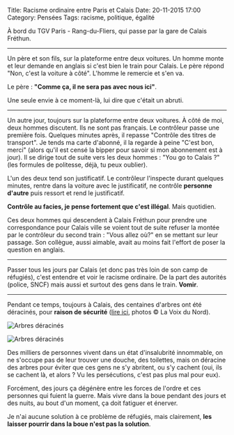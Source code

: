Title: Racisme ordinaire entre Paris et Calais
Date: 20-11-2015 17:00
Category: Pensées
Tags: racisme, politique, égalité

À bord du TGV Paris - Rang-du-Fliers, qui passe par la gare de Calais Fréthun.

---

Un père et son fils, sur la plateforme entre deux voitures. Un homme monte et leur demande en anglais si c'est bien le train pour Calais. Le père répond "Non, c'est la voiture à côté". L'homme le remercie et s'en va.

Le père : **"Comme ça, il ne sera pas avec nous ici"**.

Une seule envie à ce moment-là, lui dire que c'était un abruti.

---

Un autre jour, toujours sur la plateforme entre deux voitures. À côté de moi, deux hommes discutent. Ils ne sont pas français. Le contrôleur passe une première fois. Quelques minutes après, il repasse "Contrôle des titres de transport". Je tends ma carte d'abonné, il la regarde à peine "C'est bon, merci" (alors qu'il est censé la bipper pour savoir si mon abonnement est à jour). Il se dirige tout de suite vers les deux hommes : "You go to Calais ?" (les formules de politesse, déjà, tu peux oublier).

L'un des deux tend son justificatif. Le contrôleur l'inspecte durant quelques minutes, rentre dans la voiture avec le justificatif, ne contrôle **personne d'autre** puis ressort et rend le justificatif.

**Contrôle au facies, je pense fortement que c'est illégal**. Mais quotidien.

Ces deux hommes qui descendent à Calais Fréthun pour prendre une correspondance pour Calais ville se voient tout de suite refuser la montée par le contrôleur du second train : "Vous allez où?" en se mettant sur leur passage. Son collègue, aussi aimable, avait au moins fait l'effort de poser la question en anglais.

---

Passer tous les jours par Calais (et donc pas très loin de son camp de réfugiés), c'est entendre et voir le racisme ordinaire. De la part des autorités (police, SNCF) mais aussi et surtout des gens dans le train. **Vomir**.

---

Pendant ce temps, toujours à Calais, des centaines d'arbres ont été déracinés, pour **raison de sécurité** ([lire ici](http://lavoixdunord.fr/region/tunnel-sous-la-manche-le-maire-de-coquelles-fait-stopper-ia33b48581n3109637), photos © La Voix du Nord).

![Arbres déracinés]({static}/images/racisme-ordinaire/vdn_arbres01.jpg#mid "Arbres déracinés")

![Arbres déracinés]({static}/images/racisme-ordinaire/vdn_arbres02.jpg#mid "Arbres déracinés")


Des milliers de personnes vivent dans un état d'insalubrité innommable, on ne s'occupe pas de leur trouver une douche, des toilettes, mais on déracine des arbres pour éviter que ces gens ne s'y abritent, ou s'y cachent (oui, ils se cachent là, et alors ? Vu les persécutions, c'est pas plus mal pour eux).

Forcément, des jours ça dégénère entre les forces de l'ordre et ces personnes qui fuient la guerre. Mais vivre dans la boue pendant des jours et des nuits, au bout d'un moment, ça doit fatiguer et énerver.

Je n'ai aucune solution à ce problème de réfugiés, mais clairement, **les laisser pourrir dans la boue n'est pas la solution**.
